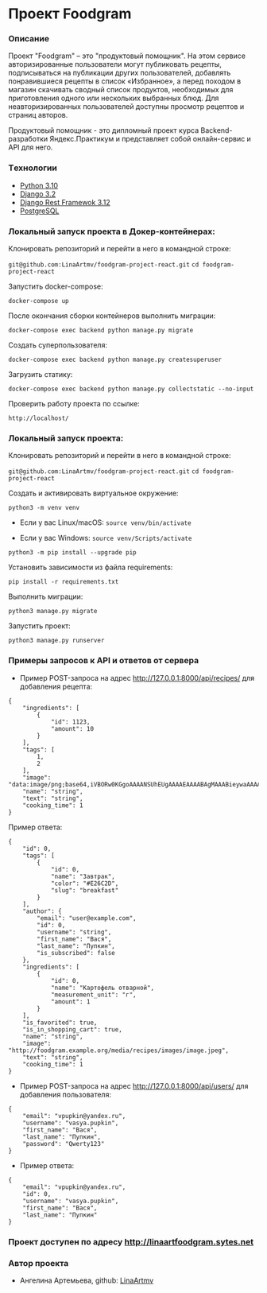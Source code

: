 # Проект Foodgram

### Описание
Проект "Foodgram" – это "продуктовый помощник". На этом сервисе авторизированные пользователи могут публиковать рецепты, подписываться на публикации других пользователей, добавлять понравившиеся рецепты в список «Избранное», а перед походом в магазин скачивать сводный список продуктов, необходимых для приготовления одного или нескольких выбранных блюд. Для неавторизированных пользователей доступны просмотр рецептов и страниц авторов.

Продуктовый помощник - это дипломный проект курса Backend-разработки Яндекс.Практикум и представляет собой онлайн-сервис и API для него.

### Tехнологии
- [Python 3.10](https://www.python.org/downloads/)
- [Django 3.2](https://www.djangoproject.com/)
- [Django Rest Framewok 3.12](https://www.django-rest-framework.org/)
- [PostgreSQL](https://postgrespro.ru/docs/postgresql)


### Локальный запуск проекта в Докер-контейнерах:

Клонировать репозиторий и перейти в него в командной строке:

``` git@github.com:LinaArtmv/foodgram-project-react.git ``` 
``` cd foodgram-project-react ``` 

Запустить docker-compose:

```
docker-compose up

```

После окончания сборки контейнеров выполнить миграции:

```
docker-compose exec backend python manage.py migrate

```

Создать суперпользователя:

```
docker-compose exec backend python manage.py createsuperuser

```

Загрузить статику:

```
docker-compose exec backend python manage.py collectstatic --no-input 

```

Проверить работу проекта по ссылке:

```
http://localhost/
```


### Локальный запуск проекта:

Клонировать репозиторий и перейти в него в командной строке:

``` git@github.com:LinaArtmv/foodgram-project-react.git ``` 
``` cd foodgram-project-react ``` 

Создать и активировать виртуальное окружение:

``` python3 -m venv venv ``` 

* Если у вас Linux/macOS:
    ``` source venv/bin/activate ``` 

* Если у вас Windows:
    ``` source venv/Scripts/activate ```
    
``` python3 -m pip install --upgrade pip ``` 

Установить зависимости из файла requirements:

``` pip install -r requirements.txt ``` 

Выполнить миграции:

``` python3 manage.py migrate ``` 

Запустить проект:

``` python3 manage.py runserver ``` 


### Примеры запросов к API и ответов от сервера

- Пример POST-запроса на адрес 
http://127.0.0.1:8000/api/recipes/ для добавления рецепта: 
```
{
    "ingredients": [
        {
            "id": 1123,
            "amount": 10
        }
    ],
    "tags": [
        1,
        2
    ],
    "image": "data:image/png;base64,iVBORw0KGgoAAAANSUhEUgAAAAEAAAABAgMAAABieywaAAAACVBMVEUAAAD///9fX1S0ecCAAAACXBIWXMAAA7EAAAOxAGVKw4bAAAACklEQVQImWNoAAAAggCByxOyYQAAAABJRU5ErkJggg==",
    "name": "string",
    "text": "string",
    "cooking_time": 1
}
```

Пример ответа:

```
{
    "id": 0,
    "tags": [
        {
            "id": 0,
            "name": "Завтрак",
            "color": "#E26C2D",
            "slug": "breakfast"
        }
    ],
    "author": {
        "email": "user@example.com",
        "id": 0,
        "username": "string",
        "first_name": "Вася",
        "last_name": "Пупкин",
        "is_subscribed": false
    },
    "ingredients": [
        {
            "id": 0,
            "name": "Картофель отварной",
            "measurement_unit": "г",
            "amount": 1
        }
    ],
    "is_favorited": true,
    "is_in_shopping_cart": true,
    "name": "string",
    "image": "http://foodgram.example.org/media/recipes/images/image.jpeg",
    "text": "string",
    "cooking_time": 1
}
```

- Пример POST-запроса на адрес 
http://127.0.0.1:8000/api/users/ для добавления пользователя: 
```
{
    "email": "vpupkin@yandex.ru",
    "username": "vasya.pupkin",
    "first_name": "Вася",
    "last_name": "Пупкин",
    "password": "Qwerty123"
}
```

- Пример ответа:
```
{
    "email": "vpupkin@yandex.ru",
    "id": 0,
    "username": "vasya.pupkin",
    "first_name": "Вася",
    "last_name": "Пупкин"
}
```

### Проект доступен по адресу http://linaartfoodgram.sytes.net


### Автор проекта
- Ангелина Артемьева,
github: [LinaArtmv](https://github.com/LinaArtmv)